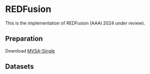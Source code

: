 # REDFusion
This is the implementation of REDFusion (AAAI 2024 under review).
## Preparation
Download [MVSA-Single](https://www.kaggle.com/datasets/vincemarcs/mvsasingle)
## Datasets
